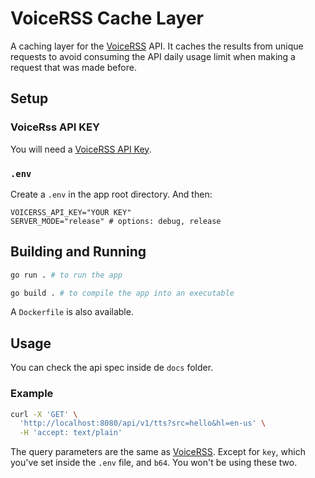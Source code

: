 # VoiceRSS Cache Layer
A caching layer for the [VoiceRSS](https://www.voicerss.org/) API. It caches the results from unique requests to avoid consuming the API daily usage limit when making a request that was made before.

## Setup
### VoiceRss API KEY
You will need a [VoiceRSS API Key](https://www.voicerss.org/).

### `.env`
Create a `.env` in the app root directory. And then:
```env
VOICERSS_API_KEY="YOUR KEY"
SERVER_MODE="release" # options: debug, release
```

## Building and Running
```sh
go run . # to run the app

go build . # to compile the app into an executable
```

A `Dockerfile` is also available.

## Usage
You can check the api spec inside de `docs` folder.

### Example
```sh
curl -X 'GET' \
  'http://localhost:8080/api/v1/tts?src=hello&hl=en-us' \
  -H 'accept: text/plain'
```
The query parameters are the same as [VoiceRSS](https://www.voicerss.org/api/). Except for `key`, which you've set inside the `.env` file, and `b64`. You won't be using these two.
